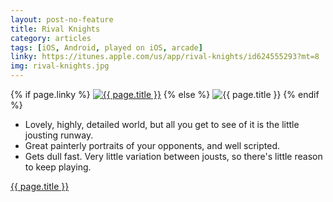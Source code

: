 ```yaml
---
layout: post-no-feature
title: Rival Knights
category: articles
tags: [iOS, Android, played on iOS, arcade]
linky: https://itunes.apple.com/us/app/rival-knights/id624555293?mt=8
img: rival-knights.jpg
---
```


{% if page.linky %}
<a href="{{page.linky}}">![{{ page.title }}](/images/{{page.img}})</a>
{% else %}
![{{ page.title }}](/images/{{page.img}})
{% endif %}

* Lovely, highly, detailed world, but all you get to see of it is the little jousting runway.
* Great painterly portraits of your opponents, and well scripted.
* Gets dull fast. Very little variation between jousts, so there's little reason to keep playing.

[{{ page.title }}]({{page.linky}})